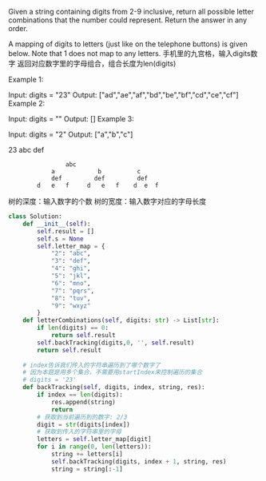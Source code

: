 Given a string containing digits from 2-9 inclusive, return all possible letter combinations that the number could represent. Return the answer in any order.

A mapping of digits to letters (just like on the telephone buttons) is given below. Note that 1 does not map to any letters.
手机里的九宫格，输入digits数字
返回对应数字里的字母组合，组合长度为len(digits)

Example 1:

Input: digits = "23"
Output: ["ad","ae","af","bd","be","bf","cd","ce","cf"]
Example 2:

Input: digits = ""
Output: []
Example 3:

Input: digits = "2"
Output: ["a","b","c"]

23
abc def

                    abc
                a            b          c
                def         def         def
            d   e   f     d   e   f    d  e  f

树的深度：输入数字的个数
树的宽度：输入数字对应的字母长度

```python
class Solution:
    def __init__(self):
        self.result = []
        self.s = None
        self.letter_map = {
            "2": "abc",
            "3": "def",
            "4": "ghi",
            "5": "jkl",
            "6": "mno",
            "7": "pqrs",
            "8": "tuv",
            "9": "wxyz"
        }
    def letterCombinations(self, digits: str) -> List[str]:
        if len(digits) == 0:
            return self.result
        self.backTracking(digits,0, '', self.result)
        return self.result
        
    # index告诉我们传入的字符串遍历到了哪个数字了
    # 因为本题是用多个集合，不需要用startIndex来控制遍历的集合
    # digits = '23'
    def backTracking(self, digits, index, string, res):
        if index == len(digits):
            res.append(string)
            return
        # 获取到当前遍历到的数字: 2/3
        digit = str(digits[index])
        # 获取到传入的字符串里的字母
        letters = self.letter_map[digit]
        for i in range(0, len(letters)):
            string += letters[i]
            self.backTracking(digits, index + 1, string, res)
            string = string[:-1]
            
        
            
        
        
```